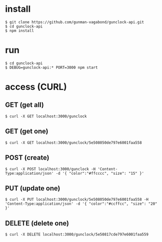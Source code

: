 # install

    $ git clone https://github.com/gunman-vagabond/gunclock-api.git
    $ cd gunclock-api
    $ npm install

# run

    $ cd gunclock-api
    $ DEBUG=gunclock-api:* PORT=3000 npm start

# access (CURL)

## GET (get all)

    $ curl -X GET localhost:3000/gunclock

## GET (get one)

    $ curl -X GET localhost:3000/gunclock/5e508050de797e6001faa558

## POST (create)

    $ curl -X POST localhost:3000/gunclock -H 'Content-Type:application/json' -d '{ "color":"#ffcccc", "size": "15" }'

## PUT (update one)

    $ curl -X PUT localhost:3000/gunclock/5e508050de797e6001faa558 -H 'Content-Type:application/json' -d '{ "color":"#ccffcc", "size": "20" }'

## DELETE (delete one)

    $ curl -X DELETE localhost:3000/gunclock/5e50817cde797e6001faa559

